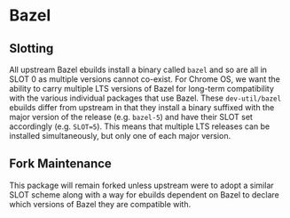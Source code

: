 # Bazel

## Slotting

All upstream Bazel ebuilds install a binary called `bazel` and so are all in
SLOT 0 as multiple versions cannot co-exist. For Chrome OS, we want the ability
to carry multiple LTS versions of Bazel for long-term compatibility with the
various individual packages that use Bazel. These `dev-util/bazel` ebuilds
differ from upstream in that they install a binary suffixed with the major
version of the release (e.g. `bazel-5`) and have their SLOT set accordingly
(e.g. `SLOT=5`). This means that multiple LTS releases can be installed
simultaneously, but only one of each major version.

## Fork Maintenance

This package will remain forked unless upstream were to adopt a similar SLOT
scheme along with a way for ebuilds dependent on Bazel to declare which versions
of Bazel they are compatible with.
